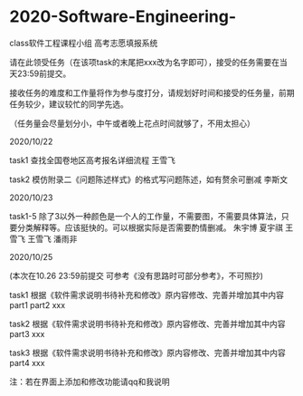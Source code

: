 # 2020-Software-Engineering-
class软件工程课程小组 高考志愿填报系统

请在此领受任务（在该项task的末尾把xxx改为名字即可），接受的任务需要在当天23:59前提交。

接收任务的难度和工作量将作为参与度打分，请规划好时间和接受的任务量，前期任务较少，建议较忙的同学先选。

（任务量会尽量划分小，中午或者晚上花点时间就够了，不用太担心）

2020/10/22

task1 查找全国卷地区高考报名详细流程  王雪飞

task2 模仿附录二《问题陈述样式》的格式写问题陈述，如有赘余可删减 李斯文

2020/10/23

task1-5
 除了3以外一种颜色是一个人的工作量，不需要图，不需要具体算法，只要分类解释等。应该挺快的。可以根据实际是否需要酌情删减。 朱宇博 夏宇祺 王雪飞 王雪飞 潘雨非  
 
2020/10/25 

(本次在10.26 23:59前提交 可参考《没有思路时可部分参考》，不可照抄)
 
 task1 根据《软件需求说明书待补充和修改》原内容修改、完善并增加其中内容part1 part2  xxx
 
 task2 根据《软件需求说明书待补充和修改》原内容修改、完善并增加其中内容part3  xxx
 
 task3 根据《软件需求说明书待补充和修改》原内容修改、完善并增加其中内容part4  xxx
 
 注：若在界面上添加和修改功能请qq和我说明
 
